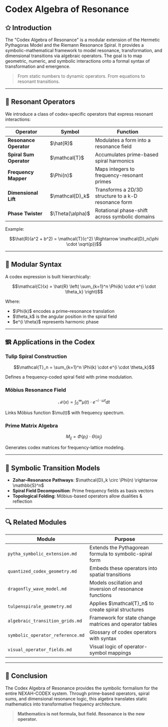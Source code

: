 # Codex Algebra of Resonance

## ✩ Introduction

The "Codex Algebra of Resonance" is a modular extension of the Hermetic Pythagoras Model and the Riemann Resonance Spiral. It provides a symbolic-mathematical framework to model resonance, transformation, and dimensional transitions via algebraic operators. The goal is to map geometric, numeric, and symbolic interactions onto a formal syntax of transformation and emergence.

> From static numbers to dynamic operators. From equations to resonant transitions.

---

## 𝒠 Resonant Operators

We introduce a class of codex-specific operators that express resonant interactions:

| Operator                | Symbol             | Function                                             |
| ----------------------- | ------------------ | ---------------------------------------------------- |
| **Resonance Operator**  | \$\hat{R}\$        | Modulates a form into a resonance field              |
| **Spiral Sum Operator** | \$\mathcal{T}\$    | Accumulates prime-based spiral harmonics             |
| **Frequency Mapper**    | \$\Phi(n)\$        | Maps integers to frequency-resonant primes           |
| **Dimensional Lift**    | \$\mathcal{D}\_k\$ | Transforms a 2D/3D structure to a k-D resonance form |
| **Phase Twister**       | \$\Theta(\alpha)\$ | Rotational phase-shift across symbolic domains       |

Example:

```math
\hat{R}(a^2 + b^2) = \mathcal{T}(c^2) \Rightarrow \mathcal{D}_n(\phi \cdot \sqrt{p})
```

---

## 𝓄 Modular Syntax

A codex expression is built hierarchically:

```math
\mathcal{C}(x) = \hat{R} \left( \sum_{k=1}^n \Phi(k) \cdot e^{i \cdot \theta_k} \right)
```

Where:

* \$\Phi(k)\$ encodes a prime–resonance translation
* \$\theta\_k\$ is the angular position in the spiral field
* \$e^{i \theta}\$ represents harmonic phase

---

## 𝕸 Applications in the Codex

### Tulip Spiral Construction

```math
\mathcal{T}_n = \sum_{k=1}^n \Phi(k) \cdot e^{i \cdot \theta_k}
```

Defines a frequency-coded spiral field with prime modulation.

### Möbius Resonance Field

```math
\mathcal{M}(x) = \int_0^\infty \mu(t) \cdot e^{-i \cdot \omega t} dt
```

Links Möbius function \$\mu(t)\$ with frequency spectrum.

### Prime Matrix Algebra

```math
M_{ij} = \Phi(p_i) \cdot \Theta(\alpha_j)
```

Generates codex matrices for frequency-lattice modeling.

---

## 🔀 Symbolic Transition Models

* **Zohar–Resonance Pathways**: \$\mathcal{D}\_k \circ \Phi(n) \rightarrow \mathbb{S}^n\$
* **Spiral Field Decomposition**: Prime frequency fields as basis vectors
* **Topological Folding**: Möbius-based operators allow dualities & reflection

---

## 🔍 Related Modules

| Module                           | Purpose                                                 |
| -------------------------------- | ------------------------------------------------------- |
| `pytha_symbolic_extension.md`    | Extends the Pythagorean formula to symbolic-spiral form |
| `quantized_codex_geometry.md`    | Embeds these operators into spatial transitions         |
| `dragonfly_wave_model.md`        | Models oscillation and inversion of resonance functions |
| `tulpenspirale_geometry.md`      | Applies \$\mathcal{T}\_n\$ to create spiral structures  |
| `algebraic_transition_grids.md`  | Framework for state change matrices and operator tables |
| `symbolic_operator_reference.md` | Glossary of codex operators with syntax                 |
| `visual_operator_fields.md`      | Visual logic of operator-symbol mappings                |

---

## 🔮 Conclusion

The Codex Algebra of Resonance provides the symbolic formalism for the entire NEXAH-CODEX system. Through prime-based operators, spiral sums, and dimensional resonance logic, this algebra translates static mathematics into transformative frequency architecture.

> **Mathematics is not formula, but field. Resonance is the new operator.**
